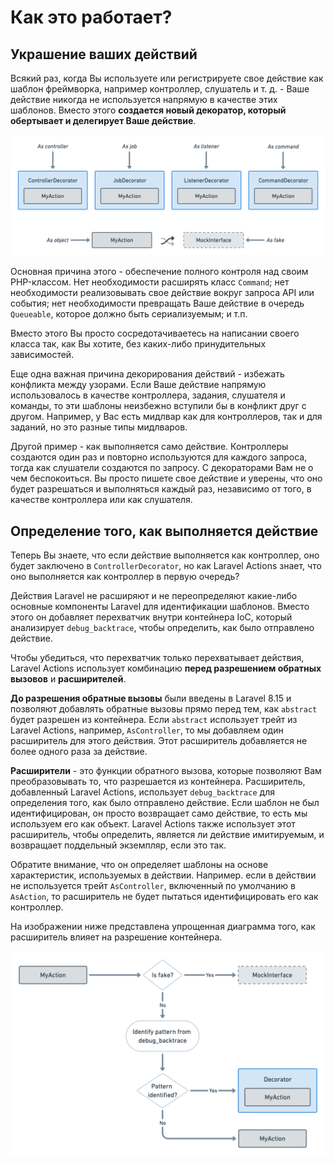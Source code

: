 # Как это работает?

## Украшение ваших действий

Всякий раз, когда Вы используете или регистрируете свое действие как шаблон фреймворка, например контроллер, слушатель и т. д. - Ваше действие никогда не используется напрямую в качестве этих шаблонов. Вместо этого **создается новый декоратор, который обертывает и делегирует Ваше действие**.

![Схема декораторов](/how-decorators.png)

Основная причина этого - обеспечение полного контроля над своим PHP-классом. Нет необходимости расширять класс `Command`; нет необходимости реализовывать свое действие вокруг запроса API или события; нет необходимости превращать Ваше действие в очередь `Queueable`, которое должно быть сериализуемым; и т.п.

Вместо этого Вы просто сосредотачиваетесь на написании своего класса так, как Вы хотите, без каких-либо принудительных зависимостей.

Еще одна важная причина декорирования действий - избежать конфликта между узорами. Если Ваше действие напрямую использовалось в качестве контроллера, задания, слушателя и команды, то эти шаблоны неизбежно вступили бы в конфликт друг с другом. Например, у Вас есть мидлвар как для контроллеров, так и для заданий, но это разные типы мидлваров.

Другой пример - как выполняется само действие. Контроллеры создаются один раз и повторно используются для каждого запроса, тогда как слушатели создаются по запросу. С декораторами Вам не о чем беспокоиться. Вы просто пишете свое действие и уверены, что оно будет разрешаться и выполняться каждый раз, независимо от того, в качестве контроллера или как слушателя.

## Определение того, как выполняется действие

Теперь Вы знаете, что если действие выполняется как контроллер, оно будет заключено в `ControllerDecorator`, но как Laravel Actions знает, что оно выполняется как контроллер в первую очередь?

Действия Laravel не расширяют и не переопределяют какие-либо основные компоненты Laravel для идентификации шаблонов. Вместо этого он добавляет перехватчик внутри контейнера IoC, который анализирует `debug_backtrace`, чтобы определить, как было отправлено действие.

Чтобы убедиться, что перехватчик только перехватывает действия, Laravel Actions использует комбинацию **перед разрешением обратных вызовов** и **расширителей**.

**До разрешения обратные вызовы** были введены в Laravel 8.15 и позволяют добавлять обратные вызовы прямо перед тем, как `abstract` будет разрешен из контейнера. Если `abstract` использует трейт из Laravel Actions, например, `AsController`, то мы добавляем один расширитель для этого действия. Этот расширитель добавляется не более одного раза за действие.

**Расширители** - это функции обратного вызова, которые позволяют Вам преобразовывать то, что разрешается из контейнера. Расширитель, добавленный Laravel Actions, использует `debug_backtrace` для определения того, как было отправлено действие. Если шаблон не был идентифицирован, он просто возвращает само действие, то есть мы используем его как объект. Laravel Actions также использует этот расширитель, чтобы определить, является ли действие имитируемым, и возвращает поддельный экземпляр, если это так.

Обратите внимание, что он определяет шаблоны на основе характеристик, используемых в действии. Например. если в действии не используется трейт `AsController`, включенный по умолчанию в `AsAction`, то расширитель не будет пытаться идентифицировать его как контроллер.

На изображении ниже представлена упрощенная диаграмма того, как расширитель влияет на разрешение контейнера.

![Диаграмма разрешения контейнера](/how-resolution.png)
